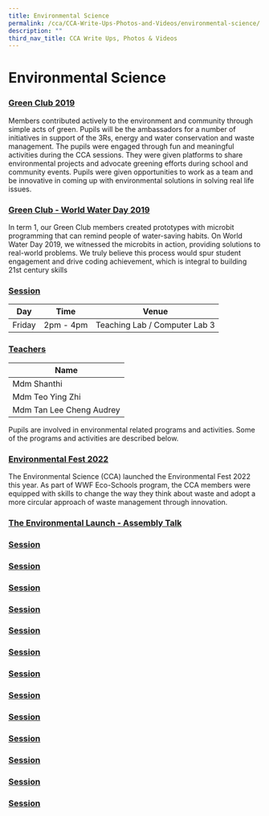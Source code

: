 ```yaml
---
title: Environmental Science
permalink: /cca/CCA-Write-Ups-Photos-and-Videos/environmental-science/
description: ""
third_nav_title: CCA Write Ups, Photos & Videos
---
```

# Environmental Science
### <b><u>Green Club 2019</u></b>

Members contributed actively to the environment and community through simple acts of green. Pupils will be the ambassadors for a number of initiatives in support of the 3Rs, energy and water conservation and waste management. The pupils were engaged through fun and meaningful activities during the CCA sessions. They were given platforms to share environmental projects and advocate greening efforts during school and community events. 
Pupils were given opportunities to work as a team and be innovative in coming up with environmental solutions in solving real life issues.

### <b><u>Green Club - World Water Day 2019</u></b>

In term 1, our Green Club members created prototypes with microbit programming that can remind people of water-saving habits. On World Water Day 2019, we witnessed the microbits in action, providing solutions to real-world problems. We truly believe this process would spur student engagement and drive coding achievement, which is integral to building 21st century skills

### <b><u>Session</u></b>

| Day     | Time      | Venue                         |
|---------|-----------|-------------------------------|
| Friday  | 2pm - 4pm | Teaching Lab / Computer Lab 3 |

### <b><u>Teachers</u></b>

| Name                     |
|--------------------------|
| Mdm Shanthi              |
| Mdm Teo Ying Zhi         |
| Mdm Tan Lee Cheng Audrey |


Pupils are involved in environmental related programs and activities. Some of the programs and activities are described below.

### <b><u>Environmental Fest 2022</u></b>

The Environmental Science (CCA) launched the Environmental Fest 2022 this year. As part of WWF Eco-Schools program, the CCA members were equipped with skills to change the way they think about waste and adopt a more circular approach of waste management through innovation.

### <b><u>The Environmental Launch - Assembly Talk</u></b>

### <b><u>Session</u></b>

### <b><u>Session</u></b>

### <b><u>Session</u></b>

### <b><u>Session</u></b>

### <b><u>Session</u></b>

### <b><u>Session</u></b>

### <b><u>Session</u></b>

### <b><u>Session</u></b>

### <b><u>Session</u></b>

### <b><u>Session</u></b>

### <b><u>Session</u></b>

### <b><u>Session</u></b>

### <b><u>Session</u></b>